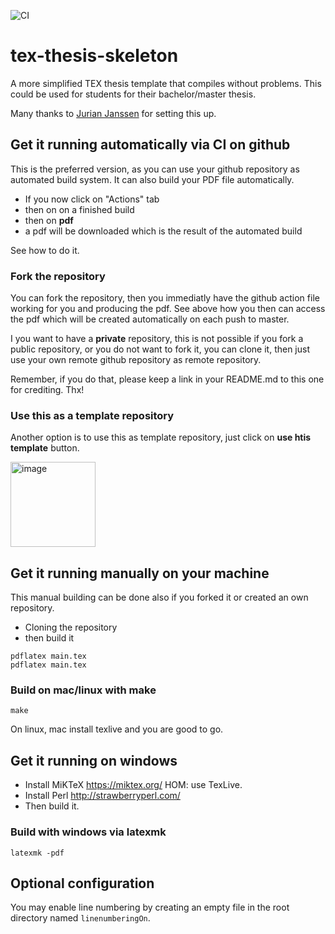 ![CI](https://github.com/sebivenlo/tex-thesis-skeleton/workflows/CI/badge.svg) 

# tex-thesis-skeleton
A more simplified TEX thesis template that compiles without problems. This could be used for students for their bachelor/master thesis. 

Many thanks to [Jurian Janssen](https://github.com/Woeler) for setting this up. 

## Get it running automatically via CI on github

This is the preferred version, as you can use your github repository as automated build system. It can also build your PDF file automatically.

- If you now click on "Actions" tab
- then on on a finished build
- then on **pdf**
- a pdf will be downloaded which is the result of the automated build

See how to do it. 

### Fork the repository

You can fork the repository, then you immediatly have the github action file working for you and producing the pdf. See above how you then can access the pdf which will be created automatically on each push to master. 

I you want to have a **private** repository, this is not possible if you fork a public repository, or you do not want to fork it, you can clone it, then just use your own remote github repository as remote repository. 

Remember, if you do that, please keep a link in your README.md to this one for crediting. Thx!

### Use this as a template repository

Another option is to use this as template repository, just click on **use htis template** button.

<img width="136" alt="image" src="https://user-images.githubusercontent.com/764295/78676875-54943900-78e7-11ea-9e5d-a23cab84ef24.png">


## Get it running manually on your machine

This manual building can be done also if you forked it or created an own repository. 

- Cloning the repository
- then build it 

```
pdflatex main.tex
pdflatex main.tex
```

### Build on mac/linux with make
```
make
```
On linux, mac install texlive and you are good to go.

## Get it running on windows
- Install MiKTeX    https://miktex.org/ HOM: use TexLive.
- Install Perl      http://strawberryperl.com/ 
- Then build it. 

### Build with windows via latexmk
```
latexmk -pdf
```

## Optional configuration
You may enable line numbering by creating an empty file in the root directory named `linenumberingOn`.
